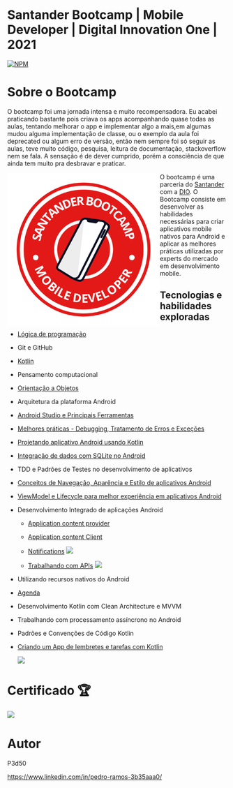# Santander Bootcamp | Mobile Developer | Digital Innovation One | 2021
 
[![NPM](https://img.shields.io/npm/l/react)](https://github.com/P3d50/Santander-Bootcamp-Mobile-Developer-Digital-Innovation-One-2021/blob/main/LICENSE) 

# Sobre o Bootcamp

O bootcamp foi uma jornada intensa e muito recompensadora. Eu acabei praticando bastante pois criava os apps acompanhando quase todas as aulas, tentando melhorar o app e implementar algo a mais,em algumas mudou alguma implementação de classe, ou o exemplo da aula foi deprecated ou algum erro de versão, então nem sempre foi só seguir as aulas, teve muito código, pesquisa, leitura de documentação, stackoverflow nem se fala. A sensação é de dever cumprido, porém a consciência de que ainda tem muito pra desbravar e praticar.

<img src="https://github.com/P3d50/Santander-Bootcamp-Mobile-Developer-Digital-Innovation-One-2021/blob/main/assets/Santander%20Mobile%20Developer.png" align="left" height="350" width="350" >O bootcamp é uma parceria do <a href="https://www.becas-santander.com/">Santander<a/>  com a <a href="https://digitalinnovation.one/">DIO</a>. O Bootcamp consiste em desenvolver as habilidades necessárias para criar aplicativos mobile nativos para Android e aplicar as melhores práticas utilizadas por experts do mercado em desenvolvimento mobile. 


## Tecnologias e habilidades exploradas
- <a href="https://github.com/P3d50/Santander-Bootcamp-Kotlin-Mobile-Developer-Digital-Innovation-One-2021/tree/main/Introdu%C3%A7%C3%A3o%20a%20l%C3%B3gica%20de%20programa%C3%A7%C3%A3o">Lógica de programação</a>
- Git e GitHub
- <a href="https://github.com/P3d50/Santander-Bootcamp-Kotlin-Mobile-Developer-Digital-Innovation-One-2021/tree/main/ColecoesArraysListas">Kotlin</a>
- Pensamento computacional
- <a href="https://github.com/P3d50/Santander-Bootcamp-Kotlin-Mobile-Developer-Digital-Innovation-One-2021/tree/main/IntroducaoOOComKotlin"> Orientação a Objetos</a>
- Arquitetura da plataforma Android
- <a href="https://github.com/P3d50/Santander-Bootcamp-Kotlin-Mobile-Developer-Digital-Innovation-One-2021/tree/main/AndroidStudioFerramentasAppCalculadora"> Android Studio e Principais Ferramentas</a>
- <a href="https://github.com/P3d50/Santander-Bootcamp-Kotlin-Mobile-Developer-Digital-Innovation-One-2021/tree/main/DIO-android-aula-6-error-debug-master">Melhores práticas - Debugging, Tratamento de Erros e Exceções</a>
- <a href="https://github.com/P3d50/Santander-Bootcamp-Kotlin-Mobile-Developer-Digital-Innovation-One-2021/tree/main/ProjetandoAplicativoAndroidComKotlin">Projetando aplicativo Android usando Kotlin</a>
- <a href="https://github.com/P3d50/listacontatos-bootcamp-kotlin">Integração de dados com SQLite no Android</a>
- TDD e Padrões de Testes no desenvolvimento de aplicativos
- <a href="https://github.com/P3d50/Santander-Bootcamp-Kotlin-Mobile-Developer-Digital-Innovation-One-2021/tree/main/ConceitosDeNavegacaoAparenciaEEstiloDeAplicativosAndroid">Conceitos de Navegação, Aparência e Estilo de aplicativos Android</a>
- <a href="https://github.com/P3d50/Santander-Bootcamp-Kotlin-Mobile-Developer-Digital-Innovation-One-2021/tree/main/ViewModelELifecycleParaMelhorExperienciaEmAplicativosAndroid">ViewModel e Lifecycle para melhor experiência em aplicativos Android</a>
- Desenvolvimento Integrado de aplicações Android 
   - <a href="https://github.com/P3d50/Santander-Bootcamp-Kotlin-Mobile-Developer-Digital-Innovation-One-2021/tree/main/AppContentProvider">Application content provider</a>
   - <a href="https://github.com/P3d50/Santander-Bootcamp-Kotlin-Mobile-Developer-Digital-Innovation-One-2021/tree/main/AppContentProviderClient">Application content  Client</a>
   - <a href="https://github.com/P3d50/Santander-Bootcamp-Kotlin-Mobile-Developer-Digital-Innovation-One-2021/tree/main/Notifications">Notifications</a>
![](https://github.com/P3d50/Santander-Bootcamp-Kotlin-Mobile-Developer-Digital-Innovation-One-2021/blob/main/Notifications/assets/notifications-screen-record.gif)

   - <a href="https://github.com/P3d50/Santander-Bootcamp-Kotlin-Mobile-Developer-Digital-Innovation-One-2021/tree/main/TrabalhandoComAPIs">Trabalhando com APIs</a>
 ![](https://github.com/P3d50/Santander-Bootcamp-Kotlin-Mobile-Developer-Digital-Innovation-One-2021/blob/main/TrabalhandoComAPIs/assets/api-screen-record1.gif)

 
- Utilizando recursos nativos do Android
- <a href="https://github.com/P3d50/Santander-Bootcamp-Kotlin-Mobile-Developer-Digital-Innovation-One-2021/tree/main/Agenda">Agenda</a>
- Desenvolvimento Kotlin com Clean Architecture e MVVM
- Trabalhando com processamento assíncrono no Android
- Padrões e Convenções de Código Kotlin
- <a href="https://github.com/P3d50/Santander-Bootcamp-Kotlin-Mobile-Developer-Digital-Innovation-One-2021/tree/main/ToDoList">Criando um App de lembretes e tarefas com Kotlin</a>
 
   ![](https://github.com/P3d50/Santander-Bootcamp-Kotlin-Mobile-Developer-Digital-Innovation-One-2021/blob/main/ToDoList/assets/todolist-screen-record.gif)
 
 
 # Certificado  :trophy:
   ![](https://github.com/P3d50/Santander-Bootcamp-Kotlin-Mobile-Developer-Digital-Innovation-One-2021/blob/main/assets/7017CAD7.png)
 

# Autor

P3d50

https://www.linkedin.com/in/pedro-ramos-3b35aaa0/

